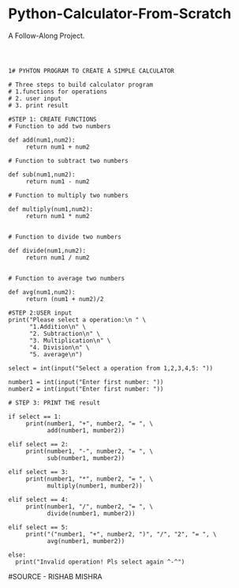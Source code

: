 # Python-Calculator-From-Scratch
A Follow-Along Project.

<!-- wp:code -->
<pre class="wp-block-code"><code>


1# PYHTON PROGRAM TO CREATE A SIMPLE CALCULATOR

# Three steps to build calculator program
# 1.functions for operations 
# 2. user input
# 3. print result

#STEP 1: CREATE FUNCTIONS
# Function to add two numbers

def add(num1,num2):
     return num1 + num2
  
# Function to subtract two numbers

def sub(num1,num2):
     return num1 - num2  
     
# Function to multiply two numbers

def multiply(num1,num2):
     return num1 * num2  
     
     
# Function to divide two numbers

def divide(num1,num2):
     return num1 / num2
     
     
# Function to average two numbers

def avg(num1,num2):
     return (num1 + num2)/2    
     
#STEP 2:USER input
print("Please select a operation:\n " \
      "1.Addition\n" \
      "2. Subtraction\n" \
      "3. Multiplication\n" \
      "4. Division\n" \
      "5. average\n")
      
select = int(input("Select a operation from 1,2,3,4,5: "))

number1 = int(input("Enter first number: "))
number2 = int(input("Enter first number: "))

# STEP 3: PRINT THE result

if select == 1:
     print(number1, "+", number2, "= ", \ 
           add(number1, mumber2))
           
elif select == 2:
     print(number1, "-", number2, "= ", \ 
           sub(number1, mumber2))  
           
elif select == 3:
     print(number1, "*", number2, "= ", \ 
           multiply(number1, mumber2))
           
elif select == 4:
     print(number1, "/", number2, "= ", \ 
           divide(number1, mumber2))
           
elif select == 5:
     print("("number1, "+", number2, ")", "/", "2", "= ", \ 
           avg(number1, mumber2))
           
else:
  print("Invalid operation! Pls select again ^-^")
</code></pre>
<!-- /wp:code -->

#SOURCE - RISHAB MISHRA 
